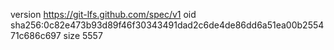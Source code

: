 version https://git-lfs.github.com/spec/v1
oid sha256:0c82e473b93d89f46f30343491dad2c6de4de86dd6a51ea00b255471c686c697
size 5557
